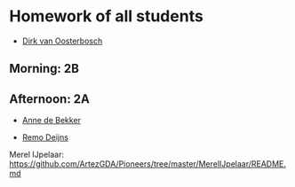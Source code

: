 # Homework of all students

- [Dirk van Oosterbosch](Students/Dirk/README.md)

## Morning: 2B

## Afternoon: 2A

- [Anne de Bekker](Students/annedebekker/README.md)

- [Remo Deijns](Students/RemoDeijns/README.md)

Merel IJpelaar: https://github.com/ArtezGDA/Pioneers/tree/master/MerelIJpelaar/README.md

